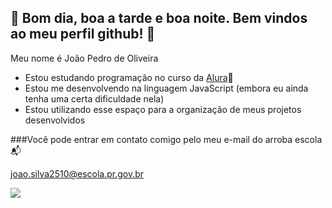 ## 💚 Bom dia, boa a tarde e boa noite. Bem vindos ao meu perfil github! 💚

Meu nome é João Pedro de Oliveira

- Estou estudando programação no curso da [Alura](https://www.alura.com.br)💙
- Estou me desenvolvendo na linguagem JavaScript (embora eu ainda tenha uma certa dificuldade nela)
- Estou utilizando esse espaço para a organização de meus projetos desenvolvidos 


###Você pode entrar em contato comigo pelo meu e-mail do arroba escola 📬

joao.silva2510@escola.pr.gov.br


![](https://media1.tenor.com/m/OS9zSdiXlNkAAAAC/overwatch.gif)

